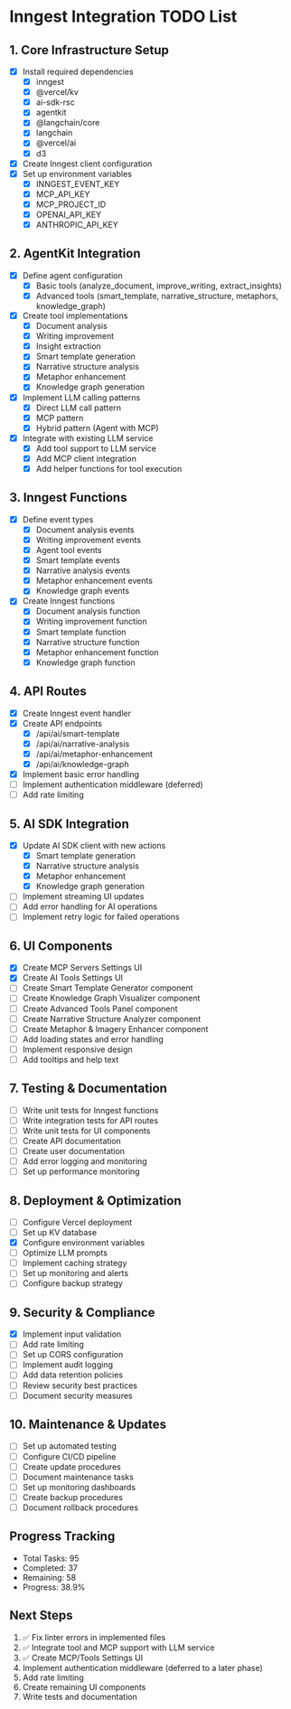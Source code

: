 # Inngest Integration TODO List

## 1. Core Infrastructure Setup
- [x] Install required dependencies
  - [x] inngest
  - [x] @vercel/kv
  - [x] ai-sdk-rsc
  - [x] agentkit
  - [x] @langchain/core
  - [x] langchain
  - [x] @vercel/ai
  - [x] d3
- [x] Create Inngest client configuration
- [x] Set up environment variables
  - [x] INNGEST_EVENT_KEY
  - [x] MCP_API_KEY
  - [x] MCP_PROJECT_ID
  - [x] OPENAI_API_KEY
  - [x] ANTHROPIC_API_KEY

## 2. AgentKit Integration
- [x] Define agent configuration
  - [x] Basic tools (analyze_document, improve_writing, extract_insights)
  - [x] Advanced tools (smart_template, narrative_structure, metaphors, knowledge_graph)
- [x] Create tool implementations
  - [x] Document analysis
  - [x] Writing improvement
  - [x] Insight extraction
  - [x] Smart template generation
  - [x] Narrative structure analysis
  - [x] Metaphor enhancement
  - [x] Knowledge graph generation
- [x] Implement LLM calling patterns
  - [x] Direct LLM call pattern
  - [x] MCP pattern
  - [x] Hybrid pattern (Agent with MCP)
- [x] Integrate with existing LLM service
  - [x] Add tool support to LLM service
  - [x] Add MCP client integration
  - [x] Add helper functions for tool execution

## 3. Inngest Functions
- [x] Define event types
  - [x] Document analysis events
  - [x] Writing improvement events
  - [x] Agent tool events
  - [x] Smart template events
  - [x] Narrative analysis events
  - [x] Metaphor enhancement events
  - [x] Knowledge graph events
- [x] Create Inngest functions
  - [x] Document analysis function
  - [x] Writing improvement function
  - [x] Smart template function
  - [x] Narrative structure function
  - [x] Metaphor enhancement function
  - [x] Knowledge graph function

## 4. API Routes
- [x] Create Inngest event handler
- [x] Create API endpoints
  - [x] /api/ai/smart-template
  - [x] /api/ai/narrative-analysis
  - [x] /api/ai/metaphor-enhancement
  - [x] /api/ai/knowledge-graph
- [x] Implement basic error handling
- [ ] Implement authentication middleware (deferred)
- [ ] Add rate limiting

## 5. AI SDK Integration
- [x] Update AI SDK client with new actions
  - [x] Smart template generation
  - [x] Narrative structure analysis
  - [x] Metaphor enhancement
  - [x] Knowledge graph generation
- [ ] Implement streaming UI updates
- [ ] Add error handling for AI operations
- [ ] Implement retry logic for failed operations

## 6. UI Components
- [x] Create MCP Servers Settings UI
- [x] Create AI Tools Settings UI
- [ ] Create Smart Template Generator component
- [ ] Create Knowledge Graph Visualizer component
- [ ] Create Advanced Tools Panel component
- [ ] Create Narrative Structure Analyzer component
- [ ] Create Metaphor & Imagery Enhancer component
- [ ] Add loading states and error handling
- [ ] Implement responsive design
- [ ] Add tooltips and help text

## 7. Testing & Documentation
- [ ] Write unit tests for Inngest functions
- [ ] Write integration tests for API routes
- [ ] Write unit tests for UI components
- [ ] Create API documentation
- [ ] Create user documentation
- [ ] Add error logging and monitoring
- [ ] Set up performance monitoring

## 8. Deployment & Optimization
- [ ] Configure Vercel deployment
- [ ] Set up KV database
- [x] Configure environment variables
- [ ] Optimize LLM prompts
- [ ] Implement caching strategy
- [ ] Set up monitoring and alerts
- [ ] Configure backup strategy

## 9. Security & Compliance
- [x] Implement input validation
- [ ] Add rate limiting
- [ ] Set up CORS configuration
- [ ] Implement audit logging
- [ ] Add data retention policies
- [ ] Review security best practices
- [ ] Document security measures

## 10. Maintenance & Updates
- [ ] Set up automated testing
- [ ] Configure CI/CD pipeline
- [ ] Create update procedures
- [ ] Document maintenance tasks
- [ ] Set up monitoring dashboards
- [ ] Create backup procedures
- [ ] Document rollback procedures

## Progress Tracking
- Total Tasks: 95
- Completed: 37
- Remaining: 58
- Progress: 38.9%

## Next Steps
1. ✅ Fix linter errors in implemented files
2. ✅ Integrate tool and MCP support with LLM service
3. ✅ Create MCP/Tools Settings UI
4. Implement authentication middleware (deferred to a later phase)
5. Add rate limiting
6. Create remaining UI components
7. Write tests and documentation 